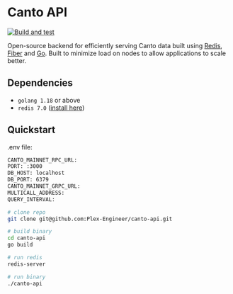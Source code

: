# Canto API 
[![Build and test](https://github.com/Plex-Engineer/canto-api/actions/workflows/go.yml/badge.svg)](https://github.com/Plex-Engineer/canto-api/actions/workflows/go.yml)

Open-source backend for efficiently serving Canto data built using [Redis](https://github.com/redis/redis), [Fiber](https://github.com/gofiber/fiber) and [Go](https://github.com/golang/go). Built to minimize load on nodes to allow applications to scale better. 

## Dependencies
- `golang 1.18` or above
- `redis 7.0` ([install here](https://redis.io/docs/getting-started/installation/))
## Quickstart
.env file:
```bash
CANTO_MAINNET_RPC_URL:
PORT: :3000
DB_HOST: localhost
DB_PORT: 6379
CANTO_MAINNET_GRPC_URL: 
MULTICALL_ADDRESS: 
QUERY_INTERVAL: 
```

```bash
# clone repo
git clone git@github.com:Plex-Engineer/canto-api.git

# build binary
cd canto-api
go build

# run redis 
redis-server

# run binary
./canto-api
```
